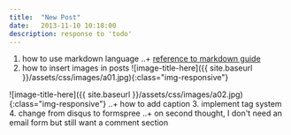 ```yaml
---
title:  "New Post"
date:   2013-11-10 10:18:00
description: response to 'todo'
---
```


1. how to use markdown language
..+ [reference to markdown guide](https://github.com/adam-p/markdown-here/wiki/Markdown-Cheatsheet)
2. how to insert images in posts
![image-title-here]({{ site.baseurl }}/assets/css/images/a01.jpg){:class="img-responsive"}

![image-title-here]({{ site.baseurl }}/assets/css/images/a02.jpg){:class="img-responsive"}
..+ how to add caption
3. implement tag system
4. change from disqus to formspree
..+ on second thought, I don't need an email form but still want a comment section